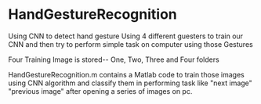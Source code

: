 # HandGestureRecognition
Using CNN to detect hand gesture
Using 4 different guesters to train our CNN and then try to perform simple task on computer using those Gestures

Four Training Image is stored--
One, Two, Three and Four folders

HandGestureRecognition.m contains a Matlab code to train those images using CNN algorithm and classify them in performing task like "next image" "previous image" after opening a series of images on pc.
